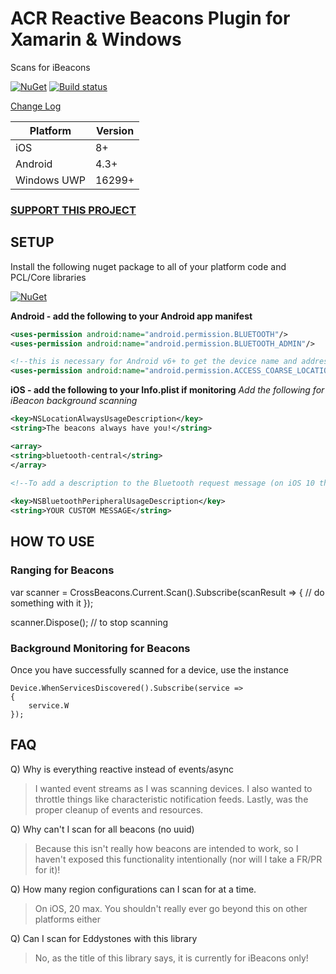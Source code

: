 # ACR Reactive Beacons Plugin for Xamarin & Windows

Scans for iBeacons

[![NuGet](https://img.shields.io/nuget/v/Plugin.Beacons.svg?maxAge=2592000)](https://www.nuget.org/packages/Plugin.Beacons/)
[![Build status](https://allanritchie.visualstudio.com/Plugins/_apis/build/status/Beacons)](https://allanritchie.visualstudio.com/Plugins/_build/latest?definitionId=0)

[Change Log](changelog.md)

|Platform|Version|
|--------|-------|
|iOS|8+|
|Android|4.3+|
|Windows UWP|16299+|

### [SUPPORT THIS PROJECT](https://github.com/aritchie/home)

## SETUP

Install the following nuget package to all of your platform code and PCL/Core libraries

[![NuGet](https://img.shields.io/nuget/v/Plugins.Beacons.svg?maxAge=2592000)](https://www.nuget.org/packages/Acr.Ble/)

**Android - add the following to your Android app manifest**
```xml
<uses-permission android:name="android.permission.BLUETOOTH"/>
<uses-permission android:name="android.permission.BLUETOOTH_ADMIN"/>

<!--this is necessary for Android v6+ to get the device name and address-->
<uses-permission android:name="android.permission.ACCESS_COARSE_LOCATION" />
```

**iOS - add the following to your Info.plist if monitoring**
_Add the following for iBeacon background scanning_
```xml 
<key>NSLocationAlwaysUsageDescription</key>
<string>The beacons always have you!</string>
```

```xml    
<array>
<string>bluetooth-central</string>
</array>

<!--To add a description to the Bluetooth request message (on iOS 10 this is required!)-->
  
<key>NSBluetoothPeripheralUsageDescription</key>
<string>YOUR CUSTOM MESSAGE</string>
```

## HOW TO USE

### Ranging for Beacons

var scanner = CrossBeacons.Current.Scan().Subscribe(scanResult => {
    // do something with it
});

scanner.Dispose(); // to stop scanning

### Background Monitoring for Beacons

Once you have successfully scanned for a device, use the instance

    Device.WhenServicesDiscovered().Subscribe(service => 
    {
        service.W
    });

## FAQ
Q) Why is everything reactive instead of events/async
> I wanted event streams as I was scanning devices.  I also wanted to throttle things like characteristic notification feeds.  Lastly, was the proper cleanup of events and resources.   

Q) Why can't I scan for all beacons (no uuid)
> Because this isn't really how beacons are intended to work, so I haven't exposed this functionality intentionally (nor will I take a FR/PR for it)!

Q) How many region configurations can I scan for at a time.
> On iOS, 20 max.  You shouldn't really ever go beyond this on other platforms either

Q) Can I scan for Eddystones with this library
> No, as the title of this library says, it is currently for iBeacons only!